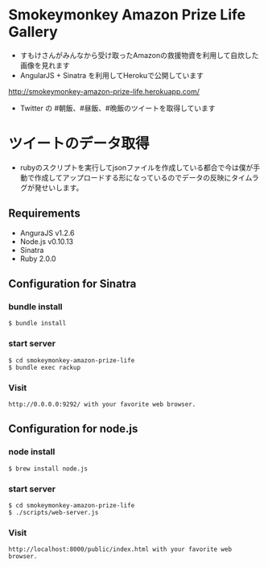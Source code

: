# Smokeymonkey Amazon Prize Life Gallery

* すもけさんがみんなから受け取ったAmazonの救援物資を利用して自炊した画像を見れます
* AngularJS + Sinatra を利用してHerokuで公開しています

http://smokeymonkey-amazon-prize-life.herokuapp.com/

* Twitter の #朝飯、#昼飯、#晩飯のツイートを取得しています

# ツイートのデータ取得

* rubyのスクリプトを実行してjsonファイルを作成している都合で今は僕が手動で作成してアップロードする形になっているのでデータの反映にタイムラグが発せいします。

## Requirements

- AnguraJS v1.2.6
- Node.js v0.10.13
- Sinatra
- Ruby 2.0.0

## Configuration for Sinatra

### bundle install

    $ bundle install

### start server

    $ cd smokeymonkey-amazon-prize-life
    $ bundle exec rackup

### Visit

    http://0.0.0.0:9292/ with your favorite web browser.

## Configuration for node.js

### node install

    $ brew install node.js

### start server

    $ cd smokeymonkey-amazon-prize-life
    $ ./scripts/web-server.js

### Visit

    http://localhost:8000/public/index.html with your favorite web browser.

